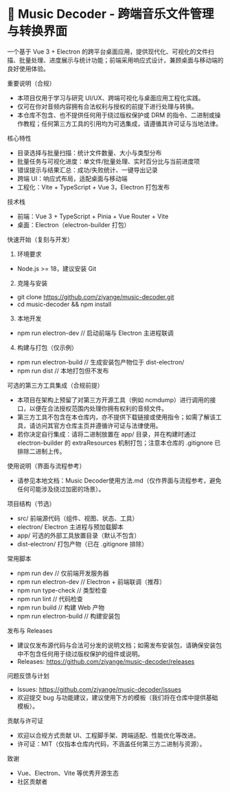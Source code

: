 # 🎵 Music Decoder - 跨端音乐文件管理与转换界面

一个基于 Vue 3 + Electron 的跨平台桌面应用，提供现代化、可视化的文件扫描、批量处理、进度展示与统计功能；前端采用响应式设计，兼顾桌面与移动端的良好使用体验。

重要说明（合规）
- 本项目仅用于学习与研究 UI/UX、跨端可视化与桌面应用工程化实践。
- 仅可在你对音频内容拥有合法权利与授权的前提下进行处理与转换。
- 本仓库不包含、也不提供任何用于绕过版权保护或 DRM 的指令、二进制或操作教程；任何第三方工具的引用均为可选集成，请遵循其许可证与当地法律。

核心特性
- 目录选择与批量扫描：统计文件数量、大小与类型分布
- 批量任务与可视化进度：单文件/批量处理、实时百分比与当前进度项
- 错误提示与结果汇总：成功/失败统计、一键导出记录
- 跨端 UI：响应式布局，适配桌面与移动端
- 工程化：Vite + TypeScript + Vue 3，Electron 打包发布

技术栈
- 前端：Vue 3 + TypeScript + Pinia + Vue Router + Vite
- 桌面：Electron（electron-builder 打包）

快速开始（复刻与开发）
1) 环境要求
- Node.js >= 18，建议安装 Git

2) 克隆与安装
- git clone https://github.com/ziyange/music-decoder.git
- cd music-decoder && npm install

3) 本地开发
- npm run electron-dev  // 启动前端与 Electron 主进程联调

4) 构建与打包（仅示例）
- npm run electron-build  // 生成安装包产物位于 dist-electron/
- npm run dist            // 本地打包但不发布

可选的第三方工具集成（合规前提）
- 本项目在架构上预留了对第三方开源工具（例如 ncmdump）进行调用的接口，以便在合法授权范围内处理你拥有权利的音频文件。
- 第三方工具不包含在本仓库内，亦不提供下载链接或使用指令；如需了解该工具，请访问其官方仓库主页并遵循许可证与法律使用。
- 若你决定自行集成：请将二进制放置在 app/ 目录，并在构建时通过 electron-builder 的 extraResources 机制打包；注意本仓库的 .gitignore 已排除二进制上传。

使用说明（界面与流程参考）
- 请参见本地文档：Music Decoder使用方法.md（仅作界面与流程参考，避免任何可能涉及绕过加密的场景）。

项目结构（节选）
- src/            前端源代码（组件、视图、状态、工具）
- electron/       Electron 主进程与预加载脚本
- app/            可选的外部工具放置目录（默认不包含）
- dist-electron/  打包产物（已在 .gitignore 排除）

常用脚本
- npm run dev              // 仅前端开发服务器
- npm run electron-dev     // Electron + 前端联调（推荐）
- npm run type-check       // 类型检查
- npm run lint             // 代码检查
- npm run build            // 构建 Web 产物
- npm run electron-build   // 构建安装包

发布与 Releases
- 建议仅发布源代码与合法可分发的说明文档；如需发布安装包，请确保安装包中不包含任何用于绕过版权保护的组件或说明。
- Releases: https://github.com/ziyange/music-decoder/releases

问题反馈与计划
- Issues: https://github.com/ziyange/music-decoder/issues
- 欢迎提交 bug 与功能建议，建议使用下方的模板（我们将在仓库中提供基础模板）。

贡献与许可证
- 欢迎以合规方式贡献 UI、工程脚手架、跨端适配、性能优化等改进。
- 许可证：MIT（仅指本仓库内代码，不涵盖任何第三方二进制与资源）。

致谢
- Vue、Electron、Vite 等优秀开源生态
- 社区贡献者
